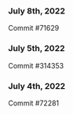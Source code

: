 ### July 8th, 2022

Commit #71629

### July 5th, 2022

Commit #314353


### July 4th, 2022

Commit #72281

